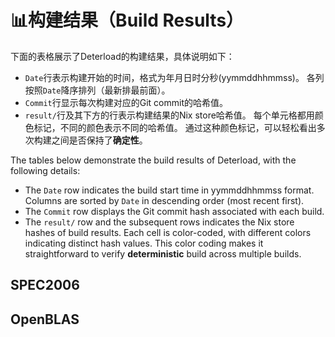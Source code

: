 # 📊构建结果（Build Results）

下面的表格展示了Deterload的构建结果，具体说明如下：

* `Date`行表示构建开始的时间，格式为年月日时分秒(yymmddhhmmss)。
  各列按照`Date`降序排列（最新排最前面）。
* `Commit`行显示每次构建对应的Git commit的哈希值。
* `result/`行及其下方的行表示构建结果的Nix store哈希值。
  每个单元格都用颜色标记，不同的颜色表示不同的哈希值。
  通过这种颜色标记，可以轻松看出多次构建之间是否保持了**确定性**。

The tables below demonstrate the build results of Deterload, with the following details:

* The `Date` row indicates the build start time in yymmddhhmmss format.
  Columns are sorted by `Date` in descending order (most recent first).
* The `Commit` row displays the Git commit hash associated with each build.
* The `result/` row and the subsequent rows indicates the Nix store hashes of build results.
  Each cell is color-coded, with different colors indicating distinct hash values.
  This color coding makes it straightforward to verify **deterministic** build across multiple builds.

## SPEC2006

<div id="spec2006Table"></div>

## OpenBLAS

<div id="openblasTable"></div>

<script src="https://cdn.plot.ly/plotly-2.35.2.min.js" charset="utf-8"></script>
<script src="https://cdnjs.cloudflare.com/ajax/libs/PapaParse/5.4.1/papaparse.min.js"></script>
<script src="./gen_table.js"></script>
<script>
gen_table("spec2006Table", "https://raw.githubusercontent.com/OpenXiangShan/Deterload/refs/heads/data/spec2006.txt")
gen_table("openblasTable", "https://raw.githubusercontent.com/OpenXiangShan/Deterload/refs/heads/data/openblas.txt")
</script>
